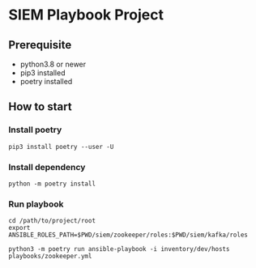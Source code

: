 # SIEM Playbook Project

## Prerequisite

* python3.8 or newer
* pip3 installed
* poetry installed

## How to start

### Install poetry

```
pip3 install poetry --user -U
```

### Install dependency

```
python -m poetry install
```

### Run playbook


```
cd /path/to/project/root
export ANSIBLE_ROLES_PATH=$PWD/siem/zookeeper/roles:$PWD/siem/kafka/roles

python3 -m poetry run ansible-playbook -i inventory/dev/hosts playbooks/zookeeper.yml
```